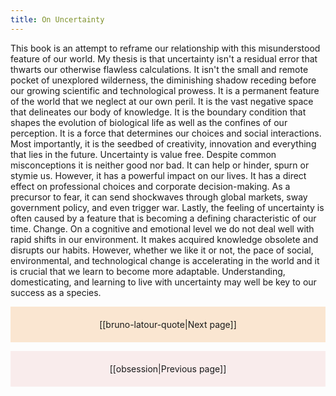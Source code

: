 ```yaml
---
title: On Uncertainty
---
```

This book is an attempt to reframe our relationship with this misunderstood feature of our world. My thesis is that uncertainty isn't a residual error that thwarts our otherwise flawless calculations. It isn't the small and remote pocket of unexplored wilderness, the diminishing shadow receding before our growing scientific and technological prowess. It is a permanent feature of the world that we neglect at our own peril. It is the vast negative space that delineates our body of knowledge. It is the boundary condition that shapes the evolution of biological life as well as the confines of our perception. It is a force that determines our choices and social interactions. Most importantly, it is the seedbed of creativity, innovation and everything that lies in the future. Uncertainty is value free. Despite common misconceptions it is neither good nor bad. It can help or hinder, spurn or stymie us. However, it has a powerful impact on our lives. It has a direct effect on professional choices and corporate decision-making. As a precursor to fear, it can send shockwaves through global markets, sway government policy, and even trigger war. Lastly, the feeling of uncertainty is often caused by a feature that is becoming a defining characteristic of our time. Change. On a cognitive and emotional level we do not deal well with rapid shifts in our environment. It makes acquired knowledge obsolete and disrupts our habits. However, whether we like it or not, the pace of social, environmental, and technological change is accelerating in the world and it is crucial that we learn to become more adaptable. Understanding, domesticating, and learning to live with uncertainty may well be key to our success as a species.

<p style="text-align: center; background-color: #fae6d1; padding: 20px">[[bruno-latour-quote|Next page]]</p>
<p style="text-align: center; background-color: #f9ecec; padding: 20px">[[obsession|Previous page]]</p>
